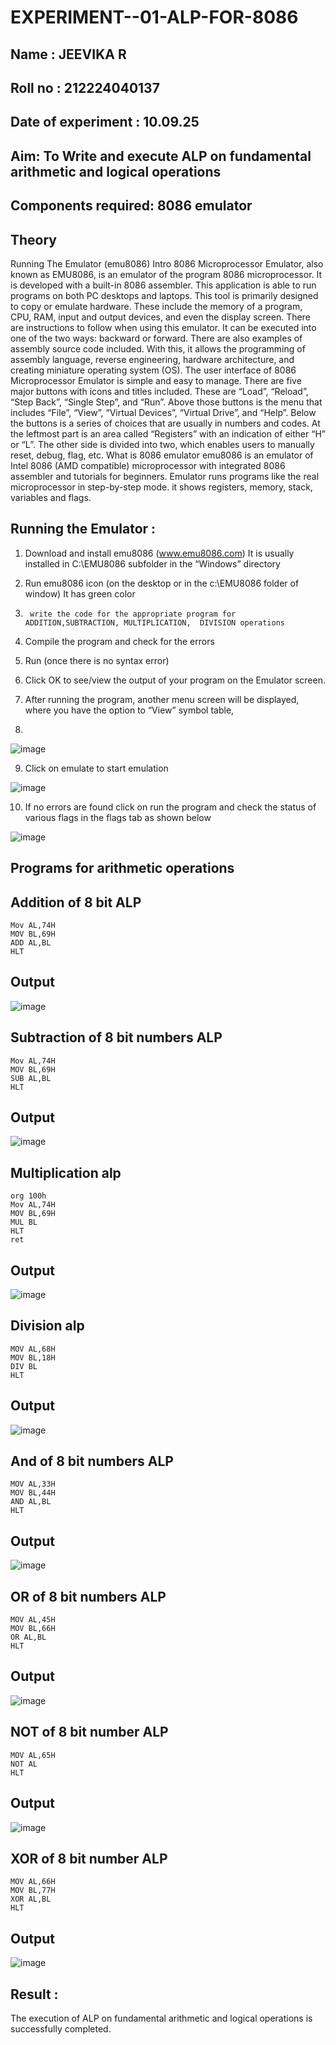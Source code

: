 # EXPERIMENT--01-ALP-FOR-8086
## Name : JEEVIKA R
## Roll no : 212224040137
## Date of experiment : 10.09.25

## Aim: To Write and execute ALP on fundamental arithmetic and logical operations
## Components required: 8086  emulator 
## Theory 
Running The Emulator (emu8086) Intro 8086 Microprocessor Emulator, also known as EMU8086, is an emulator of the program 8086 microprocessor. It is developed with a built-in 8086 assembler. This application is able to run programs on both PC desktops and laptops. This tool is primarily designed to copy or emulate hardware. These include the memory of a program, CPU, RAM, input and output devices, and even the display screen. There are instructions to follow when using this emulator. It can be executed into one of the two ways: backward or forward. There are also examples of assembly source code included. With this, it allows the programming of assembly language, reverse engineering, hardware architecture, and creating miniature operating system (OS). The user interface of 8086 Microprocessor Emulator is simple and easy to manage. There are five major buttons with icons and titles included. These are “Load”, “Reload”, “Step Back”, “Single Step”, and “Run”. Above those buttons is the menu that includes “File”, “View”, “Virtual Devices”, “Virtual Drive”, and “Help”. Below the buttons is a series of choices that are usually in numbers and codes. At the leftmost part is an area called “Registers” with an indication of either “H” or “L”. The other side is divided into two, which enables users to manually reset, debug, flag, etc. What is 8086 emulator emu8086 is an emulator of Intel 8086 (AMD compatible) microprocessor with integrated 8086 assembler and tutorials for beginners. Emulator runs programs like the real microprocessor in step-by-step mode. it shows registers, memory, stack, variables and flags.


 ## Running the Emulator :
1.	Download and install emu8086 (www.emu8086.com) It is usually installed in C:\EMU8086 subfolder in the “Windows” directory
2.	  Run  emu8086 icon (on the desktop or in the c:\EMU8086 folder of window) It has green color 
 
 
3.		write the code for the appropriate program for ADDITION,SUBTRACTION, MULTIPLICATION,  DIVISION operations 

4.	 Compile the program and check for the errors 
5.	Run (once there is no syntax error) 

6.	Click OK to see/view the output of your program on the Emulator screen. 


7.	After running the program, another menu screen will be displayed, where you have the option to “View” symbol table,
8.	 


![image](https://user-images.githubusercontent.com/36288975/189273263-d65baae9-4b8f-4723-afb3-c0ffa4052b04.png)











9.	Click on emulate to start emulation 








![image](https://user-images.githubusercontent.com/36288975/189273273-9bb36ec1-e2e8-4892-8d35-37707332bfdc.png)








10.	If no errors are found click on run the program and check the status of various flags in the flags tab as shown below 






![image](https://user-images.githubusercontent.com/36288975/189273277-113a2a33-4a40-4ff8-95a5-ecd3a1f504fe.png)







## Programs for arithmetic  operations

## Addition  of 8 bit ALP 
```
Mov AL,74H
MOV BL,69H
ADD AL,BL
HLT
```
## Output  
 ![image](https://github.com/user-attachments/assets/09803bdd-7411-49a0-a19a-849f49655b0a)

## Subtraction   of 8 bit numbers  ALP 
```
Mov AL,74H
MOV BL,69H
SUB AL,BL
HLT
```
## Output  
![image](https://github.com/user-attachments/assets/929b7249-2bda-49cc-b7bd-691778701d57)

## Multiplication alp 
```
org 100h
Mov AL,74H
MOV BL,69H
MUL BL
HLT
ret
```
 ## Output  
![image](https://github.com/user-attachments/assets/6e1c7b85-a922-4e37-8a90-ae6c2f4882e0)


## Division alp 
```
MOV AL,68H
MOV BL,18H
DIV BL
HLT
```
## Output  
![image](https://github.com/user-attachments/assets/bc8b241c-c2dc-4956-b257-8f9d7ffa0d7a)

## And of 8 bit numbers ALP
```assembly
MOV AL,33H
MOV BL,44H
AND AL,BL
HLT
```
## Output
![image](https://github.com/user-attachments/assets/1f70ed7f-a214-4cb8-999c-adcd31784382)


## OR of 8 bit numbers ALP
```assembly
MOV AL,45H
MOV BL,66H
OR AL,BL
HLT
```
## Output
![image](https://github.com/user-attachments/assets/f2363e83-9f02-4a06-8754-e2a5f5b9cd97)


## NOT of 8 bit number ALP
```assembly
MOV AL,65H
NOT AL
HLT
```
## Output
![image](https://github.com/user-attachments/assets/a29500ad-06ec-44d4-bde9-f5c762d42f20)


## XOR of 8 bit number ALP
```assembly
MOV AL,66H
MOV BL,77H
XOR AL,BL
HLT
```

## Output
![image](https://github.com/user-attachments/assets/ec2e9fe5-3ebe-42c7-a9be-54a8a69e4f91)


## Result :

The execution of ALP on fundamental arithmetic and logical operations is successfully completed.








